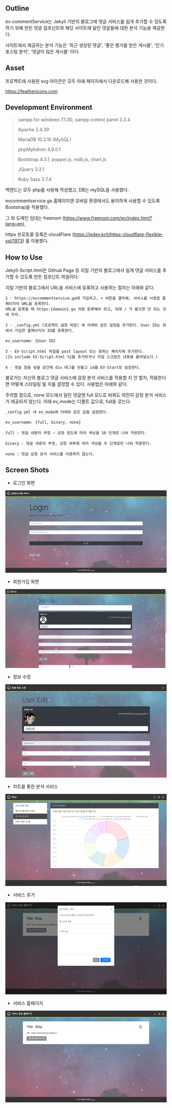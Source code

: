 <h2>Outline</h2>
ev-commentService는 Jekyll 기반의 블로그에 댓글 서비스를 쉽게 추가할 수 있도록 하기 위해 만든 댓글 컴포넌트와 해당 사이트에 달린 댓글들에 대한 분석 기능을 제공한다.

사이트에서 제공하는 분석 기능은 '최근 생성된 댓글', '좋은 평가를 받은 게시물', '인기 포스팅 분석', '댓글이 많은 게시물' 이다.



<h2>Asset</h2>

프로젝트에 사용된 svg 아이콘은 모두 아래 페이지에서 다운로드해 사용한 것이다.

https://feathericons.com



<h2>Development Environment</h2>

>xampp for windows 7.1.30, xampp control panel 3.2.4
>
>Apache 2.4.39
>
>MariaDB 10.3.16 (MySQL)
>
>phpMyAdmin 4.9.0.1
>
>Bootstrap 4.3.1, popper.js, mdb.js, chart.js
>
>JQuery 3.2.1
>
>Ruby Sass 3.7.4

백엔드는 모두 php를 사용해 작성했고, DB는 mySQL을 사용했다.

evcommentservice.ga 홈페이지엔 모바일 환경에서도 용이하게 사용할 수 있도록 Bootstrap을 적용했다.

그 외 도메인 임대는 freenom (https://www.freenom.com/en/index.html?lang=en),  

https 프로토콜 등록은 cloudFlare (https://jsdev.kr/t/https-cloudflare-flexible-ssl/1973) 를 이용했다.



<h2>How to Use</h2>
Jekyll-Script.html은 Github Page 등 지킬 기반의 블로그에서 쉽게 댓글 서비스를 추가할 수 있도록 만든 컴포넌트 파일이다.  

지킬 기반의 블로그에서 URL을 서비스에 등록하고 사용하는 절차는 아래와 같다.

```
1 - https://evcommentservice.ga에 가입하고, + 버튼을 클릭해, 서비스를 사용할 홈페이지의 URL을 등록한다.  
URL을 등록할 때 https:{domain}.ga 처럼 등록해야 하고, 뒤에 / 가 붙으면 안 되는 것에 주의.

2 - _config.yml (프로젝트 설정 파일) 에 아래와 같은 설정을 추가한다. User ID는 위에서 가입한 홈페이지의 ID를 등록한다.

ev_username: {User ID}

3 - EV-Script.html 파일을 post layout 또는 원하는 페이지에 추가한다.
({% include EV-Script.html %}를 추가하거나 직접 스크립트 내용을 붙여넣는다.)

4 - 댓글 창을 넣을 공간에 div 태그를 만들고 id를 EV-Start로 설정한다.
```



블로거는 자신의 블로그 댓글 서비스에 감정 분석 서비스를 적용할 지 안 할지, 적용한다면 어떻게 스타일링 될 지를 결정할 수 있다. 사용법은 아래와 같다.  

주의할 점으로, none 모드에서 달린 댓글엔 full 모드로 바꿔도 여전히 감정 분석 서비스가 제공되지 않는다. 아래 ev_mode는 디폴트 값으로, full을 갖는다.  

```
_config.yml 내 ev_mode에 아래와 같은 값을 설정한다.

ev_username: {full, binary, none}

full : 댓글 내용의 부정 ~ 긍정 정도에 따라 색상을 10 단계로 나눠 적용한다.

binary : 댓글 내용의 부정, 긍정 여부에 따라 색상을 두 단계로만 나눠 적용한다.

none : 댓글 감정 분석 서비스를 이용하지 않는다.
```





## Screen Shots

* 로그인 화면
<img src="screenshot/login.png">
<br>

* 회원가입 화면
<img src="screenshot/signup.png">
<br>

* 정보 수정
<img src="screenshot/useredit.png">
<br>

* 차트를 통한 분석 서비스
<img src="screenshot/chart.png">
<br>

* 서비스 추가
<img src="screenshot/addService.png">
<br>

* 서비스 홈페이지
<img src="screenshot/mainservice.png">
